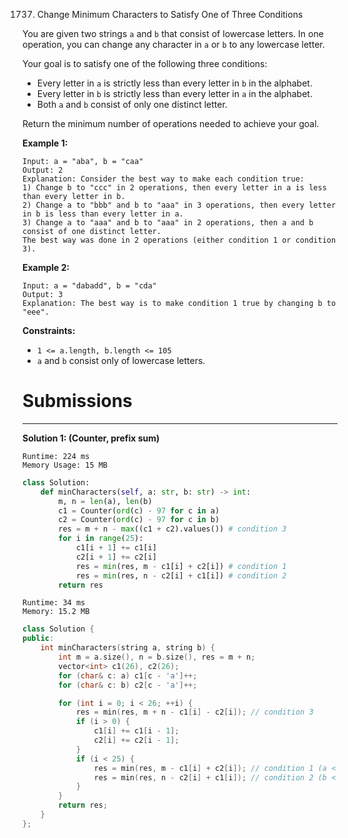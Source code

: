 1737. Change Minimum Characters to Satisfy One of Three Conditions

You are given two strings `a` and `b` that consist of lowercase letters. In one operation, you can change any character in `a` or `b` to any lowercase letter.

Your goal is to satisfy one of the following three conditions:

* Every letter in `a` is strictly less than every letter in `b` in the alphabet.
* Every letter in `b` is strictly less than every letter in `a` in the alphabet.
* Both `a` and `b` consist of only one distinct letter.

Return the minimum number of operations needed to achieve your goal.

 

**Example 1:**
```
Input: a = "aba", b = "caa"
Output: 2
Explanation: Consider the best way to make each condition true:
1) Change b to "ccc" in 2 operations, then every letter in a is less than every letter in b.
2) Change a to "bbb" and b to "aaa" in 3 operations, then every letter in b is less than every letter in a.
3) Change a to "aaa" and b to "aaa" in 2 operations, then a and b consist of one distinct letter.
The best way was done in 2 operations (either condition 1 or condition 3).
```

**Example 2:**
```
Input: a = "dabadd", b = "cda"
Output: 3
Explanation: The best way is to make condition 1 true by changing b to "eee".
```

**Constraints:**

* `1 <= a.length, b.length <= 105`
* `a` and `b` consist only of lowercase letters.

# Submissions
---
**Solution 1: (Counter, prefix sum)**
```
Runtime: 224 ms
Memory Usage: 15 MB
```
```python
class Solution:
    def minCharacters(self, a: str, b: str) -> int:
        m, n = len(a), len(b)
        c1 = Counter(ord(c) - 97 for c in a)
        c2 = Counter(ord(c) - 97 for c in b)
        res = m + n - max((c1 + c2).values()) # condition 3
        for i in range(25):
            c1[i + 1] += c1[i]
            c2[i + 1] += c2[i]
            res = min(res, m - c1[i] + c2[i]) # condition 1
            res = min(res, n - c2[i] + c1[i]) # condition 2
        return res
```

```
Runtime: 34 ms
Memory: 15.2 MB
```
```c++
class Solution {
public:
    int minCharacters(string a, string b) {
        int m = a.size(), n = b.size(), res = m + n;
        vector<int> c1(26), c2(26);
        for (char& c: a) c1[c - 'a']++;
        for (char& c: b) c2[c - 'a']++;

        for (int i = 0; i < 26; ++i) {
            res = min(res, m + n - c1[i] - c2[i]); // condition 3
            if (i > 0) {
                c1[i] += c1[i - 1];
                c2[i] += c2[i - 1];
            }
            if (i < 25) {
                res = min(res, m - c1[i] + c2[i]); // condition 1 (a < b)
                res = min(res, n - c2[i] + c1[i]); // condition 2 (b < a)
            }
        }
        return res;
    }
};
```
